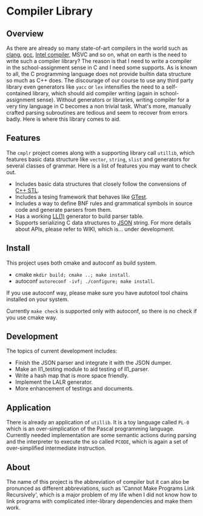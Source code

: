 # Compiler Library
## Overview
As there are already so many state-of-art compilers in the world such as [clang](https://clang.llvm.org/),
[gcc](https://gcc.gnu.org/), [Intel compiler](https://software.intel.com/en-us/c-compilers), MSVC and so on, what 
on earth is the need to write such a compiler library? The reason is that I need to write a compiler in 
the school-assignment
sense in C and I need some supports. As is known to all, the C programming language does not provide builtin data structure 
so much as C++ does. The discourage of our course to use any third party library even generators like `yacc` or `lex`
intensifies the need to a self-contained library, which should aid compiler writing (again in school-assignment sense). 
Without generators or libraries, writing compiler for a very tiny language in C becomes a non trivial task. What's more, manually crafted parsing subroutines are tedious and seem to recover from errors badly.
Here is where this library comes to aid.

## Features
The `cmplr` project comes along with a supporting library call `utillib`, which features basic data structure like `vector`, `string`, `slist` and generators for several classes of grammar. Here is a list of features you may want to check out.

- Includes basic data structures that closely follow the convensions of [C++ STL](en.cppreference.com/w/cpp/language). 
- Includes a tesing framework that behaves like [GTest](https://github.com/google/googletest).
- Includes a way to define BNF rules and grammatical symbols in source code and generate parsers from them.
- Has a working [LL(1)](https://en.wikipedia.org/wiki/LL_parse) generator to build parser table.
- Supports serializing C data structures to [JSON](https://www.json.org/index.html) string.
For more details about APIs, please refer to WIKI, which is... under development.

## Install
This project uses both cmake and autoconf as build system.
- cmake `mkdir build; cmake ..; make install`.
- autoconf `autoreconf -ivf; ./configure; make install`.

If you use autoconf way, please make sure you have autotool tool chains installed on your system.

Currently `make check` is supported only with autoconf, so there is no check if you use cmake way.

## Development
The topics of current development includes:
- Finish the JSON parser and integrate it with the JSON dumper.
- Make an ll1_testing module to aid testing of ll1_parser.
- Write a hash map that is more space friendly.
- Implement the LALR generator.
- More enhancement of testings and documents.

## Application
There is already an application of `utillib`. It is a toy language called `PL-0` which is an over-simplication of
the Pascal programming language. Currently needed implementation are some semantic actions during parsing and the 
interpreter to execute the so called `PCODE`, which is again a set of over-simplified intermediate instruction.

## About
The name of this project is the abbreviation of compiler but it can also be pronunced as different abbreviations,
such as 'Cannot Make Programs Link Recursively', which is a major problem of my life when I did not know how to
link programs with complicated inter-library dependencies and make them work.


